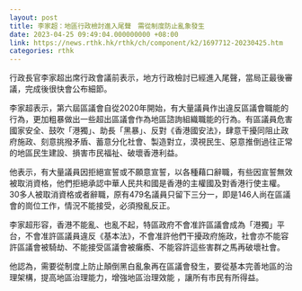 ```yaml
---
layout: post
title: 李家超：地區行政檢討進入尾聲　需從制度防止亂象發生
date: 2023-04-25 09:49:04.000000000 +08:00
link: https://news.rthk.hk/rthk/ch/component/k2/1697712-20230425.htm
categories: rthk
---
```


行政長官李家超出席行政會議前表示，地方行政檢討已經進入尾聲，當局正最後審議，完成後很快會公布細節。

李家超表示，第六屆區議會自從2020年開始，有大量議員作出違反區議會職能的行為，更加粗暴做出一些超出區議會作為地區諮詢組織職能的行為。有區議員危害國家安全、鼓吹「港獨」、助長「黑暴」、反對《香港國安法》，肆意干擾同阻止政府施政、刻意挑撥矛盾、蓄意分化社會、製造對立，漠視民生、惡意推倒過往正常的地區民生建設、損害市民福祉、破壞香港利益。

他表示，有大量議員因拒絕宣誓或不願意宣誓，以各種藉口辭職，有些因宣誓無效被取消資格，他們拒絕承認中華人民共和國是香港的主權國及對香港行使主權。30多人被取消資格或者辭職，原有479名議員只留下三分一，即是146人尚在區議會的崗位工作，情況不能接受，必須撥亂反正。

李家超形容，香港不能亂、也亂不起，特區政府不會准許區議會成為「港獨」平台，不會准許區議員違反《基本法》，不會准許他們干擾政府施政，社會亦不能容許區議會被騎劫、不能接受區議會被癱瘓、不能容許這些害群之馬再破壞社會。

他認為，需要從制度上防止顛倒黑白亂象再在區議會發生，要從基本完善地區的治理架構，提高地區治理能力，增強地區治理效能 ，讓所有市民有所得益。

